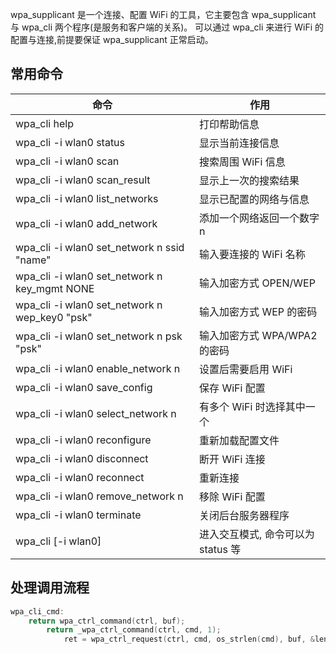 wpa_supplicant 是一个连接、配置 WiFi 的工具，它主要包含 wpa_supplicant 与 wpa_cli 两个程序(是服务和客户端的关系)。 可以通过 wpa_cli 来进行 WiFi 的配置与连接,前提要保证 wpa_supplicant 正常启动。

## 常用命令

| 命令                                          | 作用                               |
| --------------------------------------------- | ---------------------------------- |
| wpa_cli help                                  | 打印帮助信息                       |
| wpa_cli -i wlan0 status                       | 显示当前连接信息                   |
| wpa_cli -i wlan0 scan                         | 搜索周围 WiFi 信息                 |
| wpa_cli -i wlan0 scan_result                  | 显示上一次的搜索结果               |
| wpa_cli -i wlan0 list_networks                | 显示已配置的网络与信息             |
| wpa_cli -i wlan0 add_network                  | 添加一个网络返回一个数字 n         |
| wpa_cli -i wlan0 set_network n ssid "name"    | 输入要连接的 WiFi 名称             |
| wpa_cli -i wlan0 set_network n key_mgmt NONE  | 输入加密方式 OPEN/WEP              |
| wpa_cli -i wlan0 set_network n wep_key0 "psk" | 输入加密方式 WEP 的密码            |
| wpa_cli -i wlan0 set_network n psk "psk"      | 输入加密方式 WPA/WPA2 的密码       |
| wpa_cli -i wlan0 enable_network n             | 设置后需要启用 WiFi                |
| wpa_cli -i wlan0 save_config                  | 保存 WiFi 配置                     |
| wpa_cli -i wlan0 select_network n             | 有多个 WiFi 时选择其中一个         |
| wpa_cli -i wlan0 reconfigure                  | 重新加载配置文件                   |
| wpa_cli -i wlan0 disconnect                   | 断开 WiFi 连接                     |
| wpa_cli -i wlan0 reconnect                    | 重新连接                           |
| wpa_cli -i wlan0 remove_network n             | 移除 WiFi 配置                     |
| wpa_cli -i wlan0 terminate                    | 关闭后台服务器程序                 |
| wpa_cli [-i wlan0]                            | 进入交互模式, 命令可以为 status 等 |

## 处理调用流程

```c
wpa_cli_cmd:
    return wpa_ctrl_command(ctrl, buf);
        return _wpa_ctrl_command(ctrl, cmd, 1);
            ret = wpa_ctrl_request(ctrl, cmd, os_strlen(cmd), buf, &len, wpa_cli_msg_cb);
```
